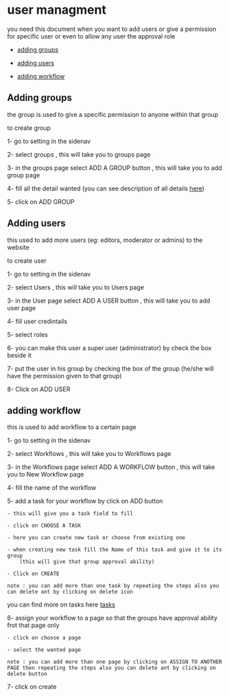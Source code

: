 # user managment 

you need this document when you want to add users or give a permission for specific user or even to allow any user the approval role 


 - [adding groups](#adding-groups)

 - [adding users](#adding-users)

 - [adding workflow](#adding-workflow)



## Adding groups 

the group is used to give a specific permission to anyone within that group 

to create group 

1- go to setting in the sidenav  

2- select groups , this will take you to groups page 

3- in the groups page select ADD A GROUP button , this will take you to add group page 

4- fill all the detail wanted (you can see description of all details [here](documents/add_group.md))

5- click on ADD GROUP 


## Adding users 

this used to add more users (eg: editors, moderator or admins) to the website 

to create user 

1- go to setting in the sidenav  

2- select Users , this will take you to Users page 

3- in the User page select ADD A USER button , this will take you to add user page

4- fill user credintails 

5- select roles 

6- you can make this user a super user (administrator) by check the box beside it 

7- put the user in his group by checking the box of the group  (he/she will have the permission given to that group)

8- Click on ADD USER

## adding workflow 

this is used to add workflow to a certain page 

1- go to setting in the sidenav  

2- select Workflows , this will take you to Workflows page 

3- in the Workflows page select ADD A WORKFLOW button , this will take you to New Workflow page

4- fill the name of the workflow 

5- add a task for your workflow by click on ADD button 

    - this will give you a task field to fill

    - click on CHOOSE A TASK 

    - here you can create new task or choose from existing one 

    - when creating new task fill the Name of this task and give it to its group
        (this will give that group approval ability)

    - Click on CREATE

    note : you can add more than one task by repeating the steps also you can delete ant by clicking on delete icon

you can find more on tasks here [tasks](tasks.md)

6- assign your workflow to a page so that the groups have approval ability frot that page only 

    - click on choose a page 

    - select the wanted page

    note : you can add more than one page by clicking on ASSIGN TO ANOTHER PAGE then repeating the steps also you can delete ant by clicking on delete button


7- click on create 

